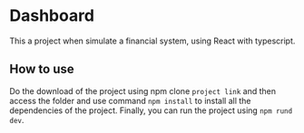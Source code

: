 # Dashboard

This a project when simulate a financial system, using React with typescript.

## How to use

Do the download of the project using npm clone `project link` and then access the folder and use command `npm install` to install all the dependencies of the project. Finally, you can run the project using `npm rund dev`.
